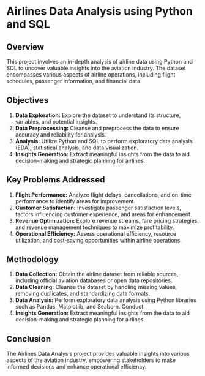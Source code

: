 # Airlines Data Analysis using Python and SQL

## Overview
This project involves an in-depth analysis of airline data using Python and SQL to uncover valuable insights into the aviation industry. The dataset encompasses various aspects of airline operations, including flight schedules, passenger information, and financial data.

## Objectives
1. **Data Exploration:** Explore the dataset to understand its structure, variables, and potential insights.
2. **Data Preprocessing:** Cleanse and preprocess the data to ensure accuracy and reliability for analysis.
3. **Analysis:** Utilize Python and SQL to perform exploratory data analysis (EDA), statistical analysis, and data visualization.
4. **Insights Generation:** Extract meaningful insights from the data to aid decision-making and strategic planning for airlines.

## Key Problems Addressed
1. **Flight Performance:** Analyze flight delays, cancellations, and on-time performance to identify areas for improvement.
2. **Customer Satisfaction:** Investigate passenger satisfaction levels, factors influencing customer experience, and areas for enhancement.
3. **Revenue Optimization:** Explore revenue streams, fare pricing strategies, and revenue management techniques to maximize profitability.
4. **Operational Efficiency:** Assess operational efficiency, resource utilization, and cost-saving opportunities within airline operations.

## Methodology
1. **Data Collection:** Obtain the airline dataset from reliable sources, including official aviation databases or open data repositories.
2. **Data Cleaning:** Cleanse the dataset by handling missing values, removing duplicates, and standardizing data formats.
3. **Data Analysis:** Perform exploratory data analysis using Python libraries such as Pandas, Matplotlib, and Seaborn. Conduct
4. **Insights Generation:** Extract meaningful insights from the data to aid decision-making and strategic planning for airlines.

## Conclusion
The Airlines Data Analysis project provides valuable insights into various aspects of the aviation industry, empowering stakeholders to make informed decisions and enhance operational efficiency.
